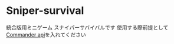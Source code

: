 # Sniper-survival
統合版用ミニゲーム スナイパーサバイバルです
使用する際前提として[Commander api](https://minecraft-mcworld.com/35108/)を入れてください
